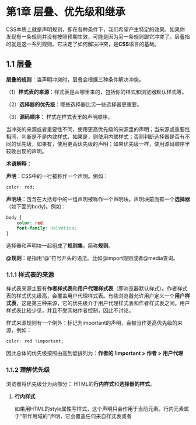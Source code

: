 # 第1章 层叠、优先级和继承

CSS本质上就是声明规则，即在各种条件下，我们希望产生特定的效果。如果你发现有一条规则并没有按照预期生效，可能是因为另一条规则跟它冲突了。层叠指的就是这一系列规则。它决定了如何解决冲突，是**CSS**语言的基础。

## 1.1 层叠

**层叠的规则**：当声明冲突时，层叠会根据三种条件解决冲突。

（1）**样式表的来源**：样式表是从哪里来的，包括你的样式和浏览器默认样式等。

（2）**选择器的优先级**：哪些选择器比另一些选择器更重要。

（3）**源码顺序**： 样式在样式表里的声明顺序。

当冲突的来源或者重要性不同，使用更高优先级的来源里的声明；当来源或重要性相同，判断是不是内敛样式，如果是，则使用内联样式；否则判断选择器是否有不同的优先级，如果有，使用更高优先级的声明；如果优先级一样，使用源码顺序里较晚出现的声明。

**术语解释：**

**声明**：CSS中的一行被称作一个声明。例如：

```css
color: red;
```

**声明块**：包含在大括号中的一组声明被称作一个声明块。声明块前面有一个**选择器**（如下面的body)。例如：

```css
body {
    color: red;
    font-family: Helvetica;
}
```

选择器和声明块一起组成了**规则集**，简称**规则**。

**@规则**：是指用“@”符号开头的语法。比如@import规则或者@media查询。

### 1.1.1 样式表的来源

样式表来源主要有**作者样式表**和**用户代理样式表**（即浏览器默认样式）。作者样式表的样式优先级高，会覆盖用户代理样式表。有些浏览器允许用户定义一个**用户样式表**，这是第三种来源，它的优先级介于用户代理样式表和作者样式表之间。用户样式表比较少见，并且不受网站作者控制，因此不讨论。

样式来源规则有一个例外：标记为important的声明，会被当作更高优先级的来源，例如：

```css
color: red !important;
```

因此总体的优先级按照由高到低排列为：**作者的 !important  > 作者 > 用户代理**

### 1.1.2 理解优先级

浏览器将优先级分为两部分： HTML的**行内样式**和**选择器的样式**。

1. **行内样式**

   如果用HTML的style属性写样式，这个声明只会作用于当前元素。行内元素属于“带作用域的”声明，它会覆盖任何来自样式表或者<style>标签的样式。

   ```html
   <a href='/specials' style="backgroud-color: orange;">Specials</a>
   ```

   为了在样式表里覆盖行内声明，需要为声明添加 !important，这样能将它提升到一个更高优先级的来源。但如果行内样式也被标记为 !important，就无法覆盖它了。最好是只在样式表里用!important。

2. **选择器优先级**

​		不同类型的选择器有不同的优先级。总体优先级是：**ID选择器 > 类选择器 >标签选择器**。优先级的准确规则如下：

- 如果选择器的ID数量更多，则它会胜出
- 如果ID数量一致，那么拥有最多类的选择器胜出
- 如果以上两次比较都一致，那么拥有最多标签名的选择器胜出

**ID选择器**:

```css
#page-title {
    color: red;
}
```

**类选择器**:

```css
.page-title {
    color: red;
}
```

**标签选择器**:

```css
body {
    color: red;
}
```

注：伪类选择器（如:hover)和属性选择器（如[type="input"]）与一个类选择器的优先级相同。通用选择器（*）和组合器（>、+、~）对优先级没有影响。

**综上：** **!important  > 行内样式>ID选择器 > 类选择器 >标签选择器 > 用户代理**

通常最好让优先级尽可能低，这样当需要覆盖一些样式时，才能有选择空间。首先确定哪些声明可以实现效果；其次，可以思考用哪些选择器结构，然后选择最符合需求哪个。

### 1.1.3 源码顺序

如果两个声明的来源和优先级相同，其中一个声明在样式表种出现较晚，或者位于页面较晚引入的样式表种，则该声明胜出。

1. **链接样式和源码顺序**

给链接加样式要按照一定的顺序书写选择器，这是因为源码顺序影响了层叠。“正确”的链接样式顺序如下所示：

```css
a:link{
    color: blue;
    text-decoration: none;
}

a:visited{
    color: purple;
}

a:hover{
    text-decoration: underline;
}

a:active {
    color: red;
}
```

优先级相同时，后出现的样式会覆盖先出现的样式。如果一个元素同时处于两个或者更多状态，最后一个状态就能覆盖其他状态。

​	2. **层叠值**

浏览器遵循三个步骤，即来源、优先级、源码顺序，来解析网页上每个元素的每个属性。如果一个声明在层叠中胜出，它就被称作一个**层叠值**。元素的每个属性最多只有一个层叠值。层叠值作为层叠结果，应用到一个元素上的特定属性的值。

### 1.1.4 两条经验法则

（1）在选择器中不要使用ID

（2）不要使用 !important。

## 1.2 继承

还有一种给元素添加样式的方式：继承。如果一个元素没有层叠值，则可能会继承某个祖先元素的值。但不是所有的属性都能被继承。默认情况下，只有特定的一些属性能被继承，通常是我们希望被继承的哪些。它们主要包括：

（1）跟文本相关的属性：color、font、font-family、font-size、font-weight、font-variant、font-style、line-height、letter-spacing、text-align、text-indent、text-transform、white-space以及word-spacing

（2）列表属性：list-style、list-style-type、list-style-position、list-style-image

（3）表格的边框属性：border-collapse、border-spacing。（注：控制表格的边框行为，而不是常用于指定非表格元素边框的属性。）

注：**以上为不完全枚举**

## 1.3 特殊值

有两个特殊值可以赋给任意属性，用于控制层叠：**inherit**和**initial**。

### 1.3.1 使用inherit关键字

有时候，我们想用继承代替一个层叠值，这时可以用**inherit**关键字。这么做的好处是如果父元素的对应属性发生变化，子元素的对应元素也会跟着变化。

还可以用inherit关键字强制继承一个通常不会被继承的属性，比如边框和内边距。

### 1.3.2 使用initial关键字

有时候，你需要撤销作用于某个元素的样式，这可以用initial关键字来实现。每一个CSS属性都有初始（默认）值。入股瓯江initial值赋给某个属性，那么就会有效地将其重置为默认值，这种操作相当于硬复位了该值。

注：auto不是所有属性的默认值，对很多属性来说甚至不是合法的值。比如border-width:auto是非法的，因此不会生效。直接使用initial更简单。

## 1.4 简写属性

**简写属性**是用于同时给多个属性赋值的属性。例如：

- **font:** 可以用于设置多种字体属性，它指定了font-style、font-weight、font-size、font-height、font-family

- **background**: background-color、background-image、background-size、background-repeat、background-position、background-chip、background-attachment
- **border**: 

